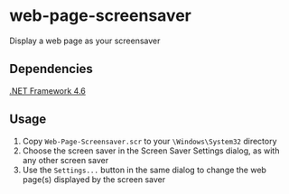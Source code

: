 # web-page-screensaver

Display a web page as your screensaver

## Dependencies

[.NET Framework 4.6](https://www.microsoft.com/en-us/download/details.aspx?id=48130)

## Usage

1. Copy `Web-Page-Screensaver.scr` to your `\Windows\System32` directory
2. Choose the screen saver in the Screen Saver Settings dialog, as with any other screen saver
3. Use the `Settings...` button in the same dialog to change the web page(s) displayed by the screen saver
